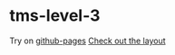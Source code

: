 ﻿# tms-level-3
Try on [github-pages](https://mary352.github.io/tms-level-3/)
[Check out the layout](https://www.figma.com/file/LTCYWdGeZmrx7Ok1MKV4fy/TMS_front-(Copy)?node-id=617%3A1278&t=ZBJmI0NNOnaoCWPY-0)
